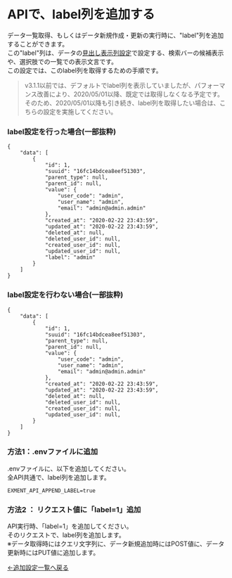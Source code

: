 # APIで、label列を追加する
データ一覧取得、もしくはデータ新規作成・更新の実行時に、"label"列を追加することができます。  
この"label"列は、データの[見出し表示列設定](/ja/table#見出し表示列設定)で設定する、検索バーの候補表示や、選択肢での一覧での表示文言です。  
この設定では、このlabel列を取得するための手順です。

> v3.1.1以前では、デフォルトでlabel列を表示していましたが、パフォーマンス改善により、2020/05/01以降、既定では取得しなくなる予定です。  
そのため、2020/05/01以降も引き続き、label列を取得したい場合は、こちらの設定を実施してください。

### label設定を行った場合(一部抜粋)

~~~
{
    "data": [
        {
            "id": 1,
            "suuid": "16fc14bdcea8eef51303",
            "parent_type": null,
            "parent_id": null,
            "value": {
                "user_code": "admin",
                "user_name": "admin",
                "email": "admin@admin.admin"
            },
            "created_at": "2020-02-22 23:43:59",
            "updated_at": "2020-02-22 23:43:59",
            "deleted_at": null,
            "deleted_user_id": null,
            "created_user_id": null,
            "updated_user_id": null,
            "label": "admin"
        }
    ]
}
~~~

### label設定を行わない場合(一部抜粋)

~~~
{
    "data": [
        {
            "id": 1,
            "suuid": "16fc14bdcea8eef51303",
            "parent_type": null,
            "parent_id": null,
            "value": {
                "user_code": "admin",
                "user_name": "admin",
                "email": "admin@admin.admin"
            },
            "created_at": "2020-02-22 23:43:59",
            "updated_at": "2020-02-22 23:43:59",
            "deleted_at": null,
            "deleted_user_id": null,
            "created_user_id": null,
            "updated_user_id": null,
        }
    ]
}
~~~


### 方法1：.envファイルに追加
.envファイルに、以下を追加してください。  
全API共通で、label列を追加します。

~~~
EXMENT_API_APPEND_LABEL=true
~~~

### 方法2 ： リクエスト値に「label=1」追加
API実行時、「label=1」を追加してください。  
そのリクエストで、label列を追加します。  
※データ取得時にはクエリ文字列に、データ新規追加時にはPOST値に、データ更新時にはPUT値に追加します。


[←追加設定一覧へ戻る](/ja/quickstart_more)